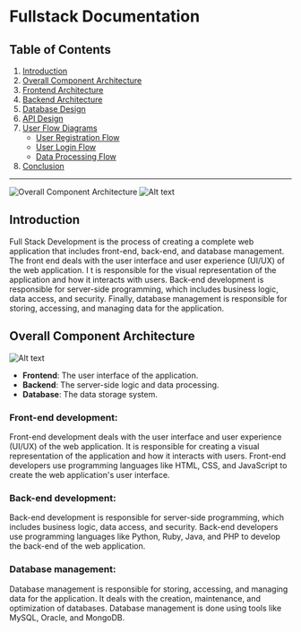 # Fullstack Documentation

## Table of Contents
1. [Introduction](#introduction)
2. [Overall Component Architecture](#overall-component-architecture)
3. [Frontend Architecture](#frontend-architecture)
4. [Backend Architecture](#backend-architecture)
5. [Database Design](#database-design)
6. [API Design](#api-design)
7. [User Flow Diagrams](#user-flow-diagrams)
    - [User Registration Flow](#user-registration-flow)
    - [User Login Flow](#user-login-flow)
    - [Data Processing Flow](#data-processing-flow)
8. [Conclusion](#conclusion)

---
![Overall Component Architecture](https://d2ms8rpfqc4h24.cloudfront.net/understanding_fullstack_development_bd6a331177.jpg)
![Alt text](https://miro.medium.com/v2/resize:fit:1400/0*cl7fc6pt1MHjIF4K.png)
## Introduction

Full Stack Development is the process of creating a complete web application that includes front-end, back-end, and database management. 
The front end deals with the user interface and user experience (UI/UX) of the web application. I
t is responsible for the visual representation of the application and how it interacts with users. Back-end development is responsible for server-side programming, which includes business logic, data access, and security. Finally, database management is responsible for storing, accessing, and managing data for the application.
## Overall Component Architecture
![Alt text](https://sklc-tinymce-2021.s3.amazonaws.com/comp/2023/04/full-stack%20web%20development%202_1681290764.png)
- **Frontend**: The user interface of the application.
- **Backend**: The server-side logic and data processing.
- **Database**: The data storage system.

### Front-end development: 
Front-end development deals with the user interface and user experience (UI/UX) of the web application. It is responsible for creating a visual representation of the application and how it interacts with users. Front-end developers use programming languages like HTML, CSS, and JavaScript to create the web application's user interface.

### Back-end development: 
Back-end development is responsible for server-side programming, which includes business logic, data access, and security. Back-end developers use programming languages like Python, Ruby, Java, and PHP to develop the back-end of the web application.

### Database management: 
Database management is responsible for storing, accessing, and managing data for the application. It deals with the creation, maintenance, and optimization of databases. Database management is done using tools like MySQL, Oracle, and MongoDB.


